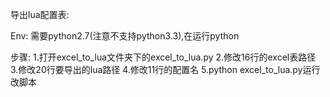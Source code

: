 导出lua配置表:

Env:
需要python2.7(注意不支持python3.3),在运行python

步骤:
1.打开excel_to_lua文件夹下的excel_to_lua.py
2.修改16行的excel表路径
3.修改20行要导出的lua路径
4.修改11行的配置名
5.python excel_to_lua.py运行改脚本